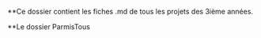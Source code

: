 **Ce dossier contient les fiches .md de tous les projets des 3ième années.

**Le dossier ParmisTous
